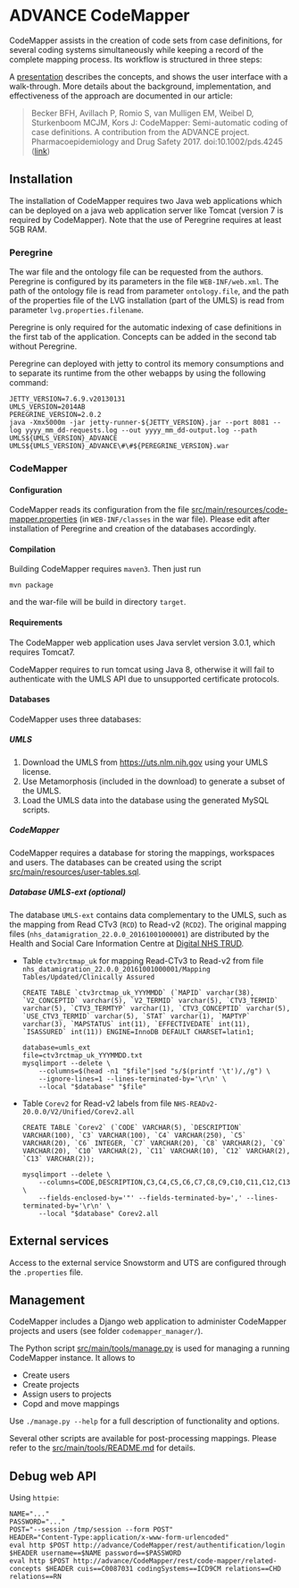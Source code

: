 # ADVANCE CodeMapper

CodeMapper assists in the creation of code sets from case definitions, for several coding
systems simultaneously while keeping a record of the complete mapping process. Its
workflow is structured in three steps:

A [presentation](https://docs.google.com/presentation/d/1vo94NxADoJAMTQDbzK7QRDy9IvfMHZdBiyzdsqecJA0/edit?usp=sharing)
describes the concepts, and shows the user interface with a walk-through. More details
about the background, implementation, and effectiveness of the approach are documented in
our article:

> Becker BFH, Avillach P, Romio S, van Mulligen EM, Weibel D, Sturkenboom MCJM, Kors J:
> CodeMapper: Semi-automatic coding of case definitions. A contribution from the ADVANCE
> project. Pharmacoepidemiology and Drug Safety 2017. doi:10.1002/pds.4245
> ([link](http://onlinelibrary.wiley.com/doi/10.1002/pds.4245/full))

## Installation

The installation of CodeMapper requires two Java web applications which can be deployed on
a java web application server like Tomcat (version 7 is required by CodeMapper). Note that
the use of Peregrine requires at least 5GB RAM.

### Peregrine

The war file and the ontology file can be requested from the authors. Peregrine is
configured by its parameters in the file `WEB-INF/web.xml`. The path of the ontology file
is read from parameter `ontology.file`, and the path of the properties file of the LVG
installation (part of the UMLS) is read from parameter `lvg.properties.filename`.

Peregrine is only required for the automatic indexing of case definitions in the first tab
of the application. Concepts can be added in the second tab without Peregrine.

Peregrine can deployed with jetty to control its memory consumptions and to separate its
runtime from the other webapps by using the following command:

    JETTY_VERSION=7.6.9.v20130131
    UMLS_VERSION=2014AB
    PEREGRINE_VERSION=2.0.2
    java -Xmx5000m -jar jetty-runner-${JETTY_VERSION}.jar --port 8081 --log yyyy_mm_dd-requests.log --out yyyy_mm_dd-output.log --path UMLS${UMLS_VERSION}_ADVANCE UMLS${UMLS_VERSION}_ADVANCE\#\#${PEREGRINE_VERSION}.war

### CodeMapper

#### Configuration

CodeMapper reads its configuration from the file
[src/main/resources/code-mapper.properties](src/main/resources/code-mapper.properties) (in
`WEB-INF/classes` in the war file). Please edit after installation of Peregrine and
creation of the databases accordingly.

#### Compilation

Building CodeMapper requires `maven3`. Then just run

    mvn package
    
and the war-file will be build in directory `target`.

#### Requirements

The CodeMapper web application uses Java servlet version 3.0.1, which requires Tomcat7.

CodeMapper requires to run tomcat using Java 8, otherwise it will fail to authenticate
with the UMLS API due to unsupported certificate protocols.

#### Databases

CodeMapper uses three databases:

##### UMLS

1. Download the UMLS from <https://uts.nlm.nih.gov> using your UMLS license.
2. Use Metamorphosis (included in the download) to generate a subset of the UMLS.
3. Load the UMLS data into the database using the generated MySQL scripts.

##### CodeMapper

CodeMapper requires a database for storing the mappings, workspaces and users. The
databases can be created using the script
[src/main/resources/user-tables.sql](src/main/resources/user-tables.sql).

##### Database UMLS-ext (optional)

The database `UMLS-ext` contains data complementary to the UMLS, such as the mapping from
Read CTv3 (`RCD`) to Read-v2 (`RCD2`). The original mapping files
(`nhs_datamigration_22.0.0_20161001000001`) are distributed by the Health and Social Care
Information Centre at [Digital NHS TRUD](https://isd.digital.nhs.uk/).

- Table `ctv3rctmap_uk` for mapping Read-CTv3 to Read-v2 from file
  `nhs_datamigration_22.0.0_20161001000001/Mapping Tables/Updated/Clinically Assured`

      CREATE TABLE `ctv3rctmap_uk_YYYMMDD` (`MAPID` varchar(38), `V2_CONCEPTID` varchar(5), `V2_TERMID` varchar(5), `CTV3_TERMID` varchar(5), `CTV3_TERMTYP` varchar(1), `CTV3_CONCEPTID` varchar(5), `USE_CTV3_TERMID` varchar(5), `STAT` varchar(1), `MAPTYP` varchar(3), `MAPSTATUS` int(11), `EFFECTIVEDATE` int(11), `ISASSURED` int(11)) ENGINE=InnoDB DEFAULT CHARSET=latin1;

      database=umls_ext
      file=ctv3rctmap_uk_YYYMMDD.txt
      mysqlimport --delete \
          --columns=$(head -n1 "$file"|sed "s/$(printf '\t')/,/g") \
          --ignore-lines=1 --lines-terminated-by='\r\n' \
          --local "$database" "$file"

- Table `Corev2` for Read-v2 labels from file `NHS-READv2-20.0.0/V2/Unified/Corev2.all`

      CREATE TABLE `Corev2` (`CODE` VARCHAR(5), `DESCRIPTION` VARCHAR(100), `C3` VARCHAR(100), `C4` VARCHAR(250), `C5` VARCHAR(20), `C6` INTEGER, `C7` VARCHAR(20), `C8` VARCHAR(2), `C9` VARCHAR(20), `C10` VARCHAR(2), `C11` VARCHAR(10), `C12` VARCHAR(2), `C13` VARCHAR(2));

  	  mysqlimport --delete \
          --columns=CODE,DESCRIPTION,C3,C4,C5,C6,C7,C8,C9,C10,C11,C12,C13 \
          --fields-enclosed-by='"' --fields-terminated-by=',' --lines-terminated-by='\r\n' \
          --local "$database" Corev2.all

## External services

Access to the external service Snowstorm and UTS are configured through the
`.properties` file.

## Management

CodeMapper includes a Django web application to administer CodeMapper projects and users (see folder `codemapper_manager/`).

The Python script [src/main/tools/manage.py](src/main/tools/manage.py) is used for
managing a running CodeMapper instance. It allows to

- Create users
- Create projects
- Assign users to projects
- Copd and move mappings

Use `./manage.py --help` for a full description of functionality and options.

Several other scripts are available for post-processing mappings. Please refer to the
[src/main/tools/README.md](src/main/tools/README.md) for details.


## Debug web API

Using `httpie`:

```
NAME="..."
PASSWORD="..."
POST="--session /tmp/session --form POST"
HEADER="Content-Type:application/x-www-form-urlencoded"
eval http $POST http://advance/CodeMapper/rest/authentification/login $HEADER username==$NAME password==$PASSWORD
eval http $POST http://advance/CodeMapper/rest/code-mapper/related-concepts $HEADER cuis==C0087031 codingSystems==ICD9CM relations==CHD relations==RN
```
